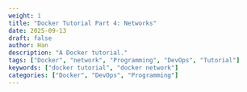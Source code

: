 ```yaml
---
weight: 1
title: "Docker Tutorial Part 4: Networks"
date: 2025-09-13
draft: false
author: Han
description: "A Docker tutorial."
tags: ["Docker", "network", "Programming", "DevOps", "Tutorial"]
keywords: ["docker tutorial", "docker network"]
categories: ["Docker", "DevOps", "Programming"]
---
```


